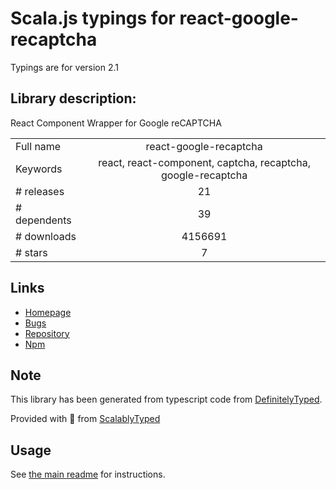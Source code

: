 
# Scala.js typings for react-google-recaptcha

Typings are for version 2.1

## Library description:
React Component Wrapper for Google reCAPTCHA

|                    |                 |
| ------------------ | :-------------: |
| Full name          | react-google-recaptcha |
| Keywords           | react, react-component, captcha, recaptcha, google-recaptcha |
| # releases         | 21 |
| # dependents       | 39 |
| # downloads        | 4156691 |
| # stars            | 7 |

## Links
- [Homepage](https://github.com/dozoisch/react-google-recaptcha)
- [Bugs](https://github.com/dozoisch/react-google-recaptcha/issues)
- [Repository](https://github.com/dozoisch/react-google-recaptcha)
- [Npm](https://www.npmjs.com/package/react-google-recaptcha)
    


## Note
This library has been generated from typescript code from [DefinitelyTyped](https://definitelytyped.org).

Provided with :purple_heart: from [ScalablyTyped](https://github.com/oyvindberg/ScalablyTyped)

## Usage
See [the main readme](../../readme.md) for instructions.


